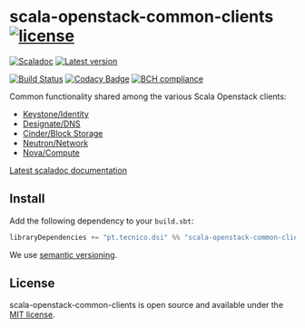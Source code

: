 # scala-openstack-common-clients [![license](http://img.shields.io/:license-MIT-blue.svg)](LICENSE)
[![Scaladoc](http://javadoc-badge.appspot.com/pt.tecnico.dsi/scala-openstack-common-clients_2.13.svg?label=scaladoc&style=plastic&maxAge=604800)](https://ist-dsi.github.io/scala-openstack-common-clients/api/latest/pt/tecnico/dsi/openstack/common/index.html)
[![Latest version](https://index.scala-lang.org/ist-dsi/scala-openstack-common-clients/scala-openstack-common-clients/latest.svg)](https://index.scala-lang.org/ist-dsi/scala-openstack-common-clients/scala-openstack-common-clients)

[![Build Status](https://travis-ci.org/ist-dsi/scala-openstack-common-clients.svg?branch=master&style=plastic&maxAge=604800)](https://travis-ci.org/ist-dsi/scala-openstack-common-clients)
[![Codacy Badge](https://api.codacy.com/project/badge/Grade/)](https://www.codacy.com/app/IST-DSI/scala-openstack-common-clients?utm_source=github.com&amp;utm_medium=referral&amp;utm_content=ist-dsi/scala-vault&amp;utm_campaign=Badge_Grade)
[![BCH compliance](https://bettercodehub.com/edge/badge/ist-dsi/scala-openstack-common-clients)](https://bettercodehub.com/results/ist-dsi/scala-openstack-common-clients)

Common functionality shared among the various Scala Openstack clients:

- [Keystone/Identity](https://github.com/ist-dsi/scala-keystone-client)
- [Designate/DNS](https://github.com/ist-dsi/scala-designate-client)
- [Cinder/Block Storage](https://github.com/ist-dsi/scala-cinder-client)
- [Neutron/Network](https://github.com/ist-dsi/scala-neutron-client)
- [Nova/Compute](https://github.com/ist-dsi/scala-nova-client)

[Latest scaladoc documentation](https://ist-dsi.github.io/scala-openstack-common-clients/api/latest/pt/tecnico/dsi/openstack/common/index.html)

## Install
Add the following dependency to your `build.sbt`:
```sbt
libraryDependencies += "pt.tecnico.dsi" %% "scala-openstack-common-clients" % "0.0.0"
```
We use [semantic versioning](http://semver.org).

## License
scala-openstack-common-clients is open source and available under the [MIT license](LICENSE).
